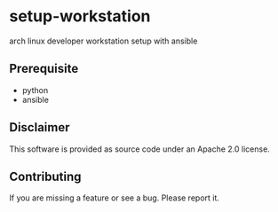 # setup-workstation
arch linux developer workstation setup with ansible

## Prerequisite
* python
* ansible

## Disclaimer
This software is provided as source code under an Apache 2.0 license.

## Contributing
If you are missing a feature or see a bug. Please report it.
